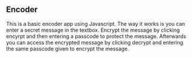 ## Encoder

This is a basic encoder app using Javascript.  The way it works is you can enter a secret message in the textbox.  Encrypt the message by clicking encyrpt and then entering a passcode to protect the message.  Afterwards you can access the encrypted message by clicking decrypt and entering the same passcode given to encrypt the message.
